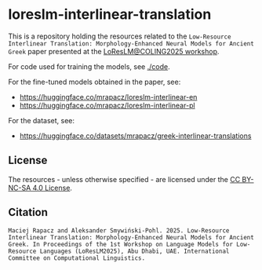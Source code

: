 # loreslm-interlinear-translation

This is a repository holding the resources related to the `Low-Resource Interlinear Translation: Morphology-Enhanced Neural Models for Ancient Greek` paper presented at the [LoResLM@COLING2025 workshop](https://loreslm.github.io/).

For code used for training the models, see [./code](./code).

For the fine-tuned models obtained in the paper, see:
- https://huggingface.co/mrapacz/loreslm-interlinear-en
- https://huggingface.co/mrapacz/loreslm-interlinear-pl

For the dataset, see:
- https://huggingface.co/datasets/mrapacz/greek-interlinear-translations

## License

The resources - unless otherwise specified - are licensed under the [CC BY-NC-SA 4.0 License](https://creativecommons.org/licenses/by-nc-sa/4.0/).

## Citation

```
Maciej Rapacz and Aleksander Smywiński-Pohl. 2025. Low-Resource Interlinear Translation: Morphology-Enhanced Neural Models for Ancient Greek. In Proceedings of the 1st Workshop on Language Models for Low-Resource Languages (LoResLM2025), Abu Dhabi, UAE. International Committee on Computational Linguistics.
```